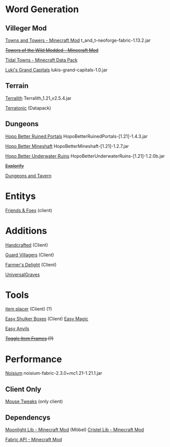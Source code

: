 # Word Generation

## Villeger Mod

[Towns and Towers - Minecraft Mod](https://modrinth.com/mod/towns-and-towers) t_and_t-neoforge-fabric-1.13.2.jar

~~[Towers of the Wild Modded - Minecraft Mod](https://modrinth.com/mod/totw-modded)~~

[Tidal Towns - Minecraft Data Pack](https://modrinth.com/datapack/tidal-towns/versions)

[Luki's Grand Capitals](https://modrinth.com/datapack/lukis-grand-capitals/versions) lukis-grand-capitals-1.0.jar

## Terrain

[Terralith](https://modrinth.com/mod/terralith/versions) Terralith_1.21_v2.5.4.jar

[Terratonic](https://modrinth.com/datapack/terratonic) (Datapack)

## Dungeons

[Hopo Better Ruined Portals](https://modrinth.com/datapack/hopo-better-ruined-portals) HopoBetterRuinedPortals-[1.21]-1.4.3.jar

[Hopo Better Mineshaft](https://modrinth.com/datapack/hopo-better-mineshaft) HopoBetterMineshaft-[1.21]-1.2.7.jar

[Hopo Better Underwater Ruins](https://modrinth.com/datapack/hopo-better-underwater-ruins) HopoBetterUnderwaterRuins-[1.21]-1.2.0b.jar

~~[Explorify](https://modrinth.com/datapack/explorify)~~

[Dungeons and Tavern](https://modrinth.com/datapack/dungeons-and-taverns)

# Entitys

[Friends & Foes](https://modrinth.com/mod/friends-and-foes-forge) (client)

# Additions

[Handcrafted](https://modrinth.com/mod/handcrafted/versions) (Client)

[Guard Villagers](https://modrinth.com/mod/guard-villagers-(fabricquilt)/versions) (Client)

[Farmer's Delight](https://modrinth.com/mod/farmers-delight-fabric/versions) (Client)

[UniversalGraves](https://github.com/Patbox/UniversalGraves)

# Tools

[item placer](https://modrinth.com/mod/item-placer/versions) (Client) (?)

[Easy Shulker Boxes](https://modrinth.com/mod/easy-shulker-boxes) (Client) [Easy Magic](https://modrinth.com/mod/easy-magic)

[Easy Anvils](https://modrinth.com/mod/easy-anvils)

~~[Toggle Item Frames](https://modrinth.com/mod/toggle-item-frames/version/vuXAkBNE) (?)~~

# Performance

[Noisium](https://modrinth.com/mod/noisium) noisium-fabric-2.3.0+mc1.21-1.21.1.jar

## Client Only

[Mouse Tweaks](https://modrinth.com/mod/mouse-tweaks) (only client)

## Dependencys

[Moonlight Lib - Minecraft Mod](https://modrinth.com/mod/moonlight) (Möbel)
[Cristel Lib - Minecraft Mod](https://modrinth.com/mod/cristel-lib/versions)

[Fabric API - Minecraft Mod](https://modrinth.com/mod/fabric-api/)
